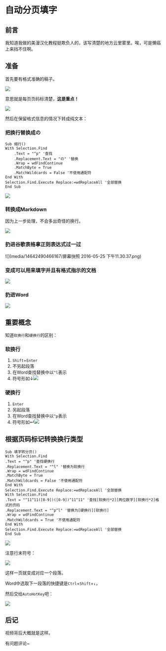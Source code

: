 # 自动分页填字

## 前言

我知道我做的美漫汉化教程挺欺负人的，该写清楚的地方云里雾里。唉，可是懒癌上来挡不住啊。

## 准备

首先要有格式准确的稿子。

![](http://o7ru3d96x.bkt.clouddn.com/2016-05-26-2016-05-25_231655.png)

意思就是每页页码标清楚，**这是重点！**

![](http://o7ru3d96x.bkt.clouddn.com/2016-05-26-2016-05-25_233314.png)



然后在保留格式信息的情况下转成纯文本：

### 把换行替换成の

```vbscript
Sub 缩行()
With Selection.Find
	.Text = "^p" '查找
	.Replacement.Text = "の" '替换
	.Wrap = wdFindContinue
	.MatchByte = True
	.MatchWildcards = False '不使用通配符
End With
Selection.Find.Execute Replace:=wdReplaceAll '全部替换
End Sub
```

![](http://o7ru3d96x.bkt.clouddn.com/2016-05-26-2016-05-25_232610.png)

### 转换成Markdown

因为上一步处理，不会多出奇怪的换行。

![](http://o7ru3d96x.bkt.clouddn.com/2016-05-26-2016-05-25_232715.png)

### 扔进谷歌表格拿正则表达式过一过

![](media/14642490466167/屏幕快照 2016-05-25 下午11.30.37.png)

### 变成可以用来填字并且有格式指示的文档

![](http://o7ru3d96x.bkt.clouddn.com/2016-05-26-2016-05-25_233123.png)

### 扔进Word

![](http://o7ru3d96x.bkt.clouddn.com/2016-05-26-2016-05-25_233218.png)



## 重要概念

知道`软换行`和`硬换行`的区别：

### 软换行

1. `Shift`+`Enter`
2. 不另起段落
3. 在Word查找替换中以`^l`表示
4. 符号形如↓![](http://o7ru3d96x.bkt.clouddn.com/2016-05-26-2016-05-25_232131.png)

### 硬换行

1. `Enter`
2. 另起段落
3. 在Word查找替换中以`^p`表示
4. 符号形如↵![](http://o7ru3d96x.bkt.clouddn.com/2016-05-26-2016-05-25_232333.png)

## 根据页码标记转换换行类型

```vbscript
Sub 填字转分页()
With Selection.Find
.Text = "^p" '查找硬换行
.Replacement.Text = "^l" '替换为软换行
.Wrap = wdFindContinue
.MatchByte = True
.MatchWildcards = False '不使用通配符
End With
Selection.Find.Execute Replace:=wdReplaceAll '全部替换
With Selection.Find
.Text = "^11^11([0-9])([0-9])^11^11" '查找[软换行*2][两位数字][软换行*2]格式的页码
.Replacement.Text = "^p^l" '替换为[硬换行][软换行]
.Wrap = wdFindContinue
.MatchWildcards = True '不使用通配符
End With
Selection.Find.Execute Replace:=wdReplaceAll '全部替换
End Sub
```

![](http://o7ru3d96x.bkt.clouddn.com/2016-05-26-2016-05-25_234554.png)

注意行末符号：

![](http://o7ru3d96x.bkt.clouddn.com/2016-05-26-2016-05-25_234723.png)

这样一页就变成对应一个段落。

Word中选取下一段落的快捷键是`Ctrl`+`Shift`+`↓`，

然后交给`AutoHotKey`吧：

![](http://o7ru3d96x.bkt.clouddn.com/2016-05-26-2016-05-25_235322.png)

## 后记

视频背后大概就是这样。

有问题评论~


